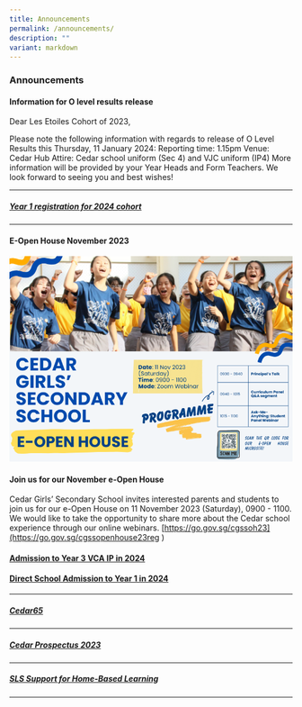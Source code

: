 ```yaml
---
title: Announcements
permalink: /announcements/
description: ""
variant: markdown
---
```

### Announcements

####  Information for O level results release
Dear Les Etoiles Cohort of 2023,

Please note the following information with regards to release of O Level Results this Thursday, 11 January 2024: 
Reporting time: 1.15pm
Venue: Cedar Hub
Attire: Cedar school uniform (Sec 4) and VJC uniform (IP4) 
More information will be provided by your Year Heads and Form Teachers.
We look forward to seeing you and best wishes!




* * *
##### [Year 1 registration for 2024 cohort](https://www.cedargirlssec.moe.edu.sg/admissions/year-1-registration-exercise-2024/)
* * *

#### E-Open House November 2023
![](/images/nov%20e-open%20house%20programme.png)
#### **Join us for our November e-Open House**
Cedar Girls’ Secondary School invites interested parents and students to join us for our e-Open House on 11 November 2023 (Saturday), 0900 - 1100. We would like to take the opportunity to share more about the Cedar school experience through our online webinars. [https://go.gov.sg/cgssoh23](https://go.gov.sg/cgssopenhouse23reg )


#### [Admission to Year 3 VCA IP in 2024](/admissions/admission-to-year3-vca-ip/)

#### [Direct School Admission to Year 1 in 2024](/admissions/dsa-year-1-2024/)

* * *
##### [Cedar65](https://sites.google.com/moe.edu.sg/cedar65)

* * *
##### [Cedar Prospectus 2023](/files/Cedar%20Prospectus%202022_update%2028Apr.pdf)
* * *

##### [SLS Support for Home-Based Learning](/contact-us/sls-support-hbl/)

* * *